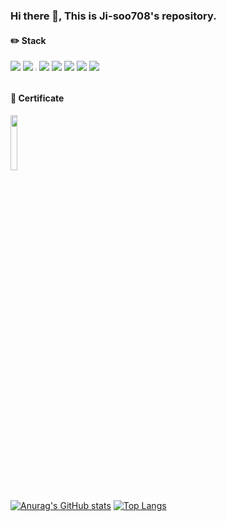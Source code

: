 ### Hi there 👋, This is Ji-soo708's repository.
#### ✏️ Stack
<img src="https://img.shields.io/badge/Python-3776AB?style=for-the-badge&logo=Python&logoColor=white"> <img src="https://img.shields.io/badge/Spring-6DB33F?style=for-the-badge&logo=Spring&logoColor=white">
<img src="https://img.shields.io/badge/Java-007396?style=flat-square&logo=Java&logoColor=white" width="0.5%" height="0.5%">
<img src="https://img.shields.io/badge/mysql-4479A1?style=for-the-badge&logo=mysql&logoColor=white">
<img src="https://img.shields.io/badge/Android-3DDC84?style=for-the-badge&logo=Android&logoColor=white">
<img src="https://img.shields.io/badge/linux-FCC624?style=for-the-badge&logo=linux&logoColor=black">
<img src="https://img.shields.io/badge/github-181717?style=for-the-badge&logo=github&logoColor=white">
<img src="https://img.shields.io/badge/git-F05032?style=for-the-badge&logo=git&logoColor=white">

#### 🪪 Certificate
<img src = "https://github.com/Ji-soo708/Ji-soo708/assets/69844138/9349fe86-95a8-4b6a-a08e-0fb71b606e60.png" width="15%" height="15%">
</br></br>

[![Anurag's GitHub stats](https://github-readme-stats.vercel.app/api?username=Ji-soo708)](https://github.com/Ji-soo708/github-readme-stats)
[![Top Langs](https://github-readme-stats.vercel.app/api/top-langs/?username=Ji-soo708)](https://github.com/Ji-soo708/github-readme-stats)
<!--
**Ji-soo708/Ji-soo708** is a ✨ _special_ ✨ repository because its `README.md` (this file) appears on your GitHub profile.

Here are some ideas to get you started:
-->
